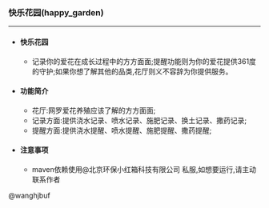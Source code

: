 ### 快乐花园(happy_garden)

---

- #### 快乐花园
  - 记录你的爱花在成长过程中的方方面面;提醒功能则为你的爱花提供361度的守护;如果你想了解其他的品类,花厅则义不容辞为你提供服务。
  
- #### 功能简介
  - 花厅:网罗爱花养殖应该了解的方方面面;
  - 记录方面:提供浇水记录、喷水记录、施肥记录、换土记录、撒药记录;
  - 提醒方面:提供浇水提醒、喷水提醒、施肥提醒、撒药提醒;

- #### 注意事项
  - maven依赖使用@北京环保小红箱科技有限公司 私服,如想要运行,请主动联系作者
  
@wanghjbuf
